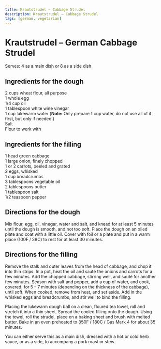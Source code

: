 ```yaml
---
title: Krautstrudel – Cabbage Strudel
description: Krautstrudel – Cabbage Strudel
tags: [german, vegetarian]
---
```


# Krautstrudel – German Cabbage Strudel
Serves: 4 as a main dish or 8 as a side dish

## Ingredients for the dough
2 cups wheat flour, all purpose  
1 whole egg  
1/4 cup oil  
1 tablespoon white wine vinegar  
1 cup lukewarm water (**Note:** Only prepare 1 cup water, do not use all of it first, but only if needed.)  
Salt  
Flour to work with  

## Ingredients for the filling
1 head green cabbage  
1 large onion, finely chopped  
1 or 2 carrots, peeled and grated  
2 eggs, whisked  
1 cup breadcrumbs  
3 tablespoons vegetable oil  
2 tablespoons butter  
1 tablespoon salt  
1/2 teaspoon pepper

## Directions for the dough
Mix flour, egg, oil, vinegar, water and salt, and knead for at least 5 minutes until the dough is smooth, and not too soft. Place the dough on an oiled plate and coat with a little oil. Cover with foil or a plate and put in a warm place (100F / 38C) to rest for at least 30 minutes.

## Directions for the filling
Remove the stalk and outer leaves from the head of cabbage, and chop it into thin strips. In a pot, heat the oil and sauté the onions and carrots for a few minutes. Add the chopped cabbage, stirring well, and sauté for another few minutes. Season with salt and pepper, add a cup of water, and cook, covered, for 5 – 7 minutes (depending on the thickness of the cabbage), until soft. When cooked, remove from heat, and set aside. Add in the whisked eggs and breadcrumbs, and stir well to bind the filling.

Placing the lukewarm dough ball on a clean, floured tea towel, roll and stretch it into a thin sheet. Spread the cooled filling onto the dough. Using the towel, roll the strudel, place on a baking sheet and brush with melted butter. Bake in an oven preheated to 350F / 180C / Gas Mark 4 for about 35 minutes.

You can either serve this as a main dish, dressed with a hot or cold herb sauce, or as a side, to accompany a pork roast or stew.